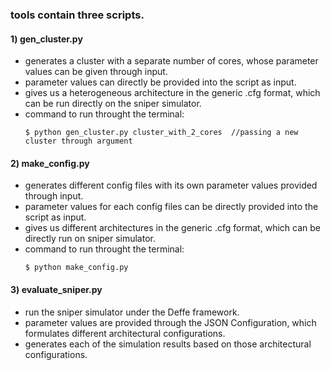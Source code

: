### tools contain three scripts.

#### 1) gen_cluster.py
   * generates a cluster with a separate number of cores, whose parameter values can be given through input.
   * parameter values can directly be provided into the script as input.
   * gives us a heterogeneous architecture in the generic .cfg format, which can be run directly on the sniper simulator.
   * command to run throught the terminal:
      ```
      $ python gen_cluster.py cluster_with_2_cores  //passing a new cluster through argument      
      ```
      
      
#### 2) make_config.py
   * generates different config files with its own parameter values provided through input.
   * parameter values for each config files can be directly provided into the script as input.
   * gives us different architectures in the generic .cfg format, which can be directly run on sniper simulator.  
   * command to run throught the terminal:
      ```
      $ python make_config.py
      ```
   
   
#### 3) evaluate_sniper.py
   * run the sniper simulator under the Deffe framework.
   * parameter values are provided through the JSON Configuration, which formulates different architectural configurations.
   * generates each of the simulation results based on those architectural configurations.

